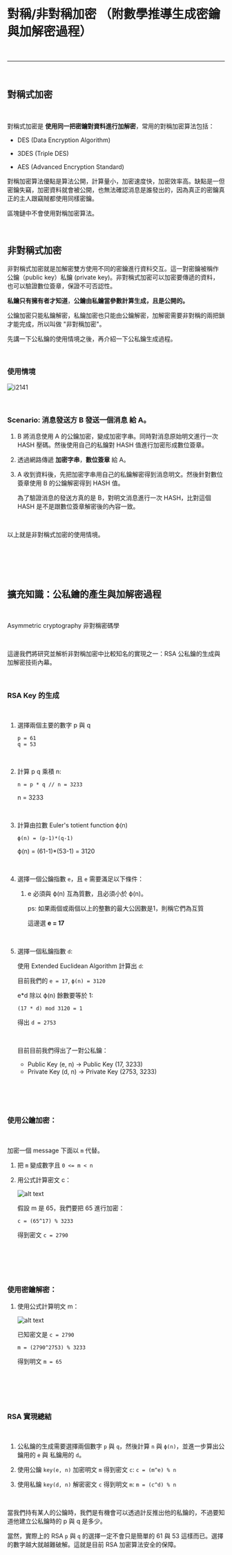 # 對稱/非對稱加密 （附數學推導生成密鑰與加解密過程）

<br>

---

<br>

## 對稱式加密

<br>

對稱式加密是 __使用同一把密鑰對資料進行加解密__，常用的對稱加密算法包括：

* DES (Data Encryption Algorithm)

* 3DES (Triple DES)

* AES (Advanced Encryption Standard)

對稱加密算法優點是算法公開，計算量小，加密速度快，加密效率高。缺點是一但密鑰失竊，加密資料就會被公開，也無法確認消息是誰發出的，因為真正的密鑰真正的主人跟竊賊都使用同樣密鑰。

區塊鏈中不會使用對稱加密算法。

<br>

## 非對稱式加密

非對稱式加密就是加解密雙方使用不同的密鑰進行資料交互。這一對密鑰被稱作 公鑰（public key）私鑰 (private key)。非對稱式加密可以加密要傳遞的資料，也可以驗證數位簽章，保證不可否認性。

__私鑰只有擁有者才知道__，__公鑰由私鑰當參數計算生成，且是公開的。__

公鑰加密只能私鑰解密，私鑰加密也只能由公鑰解密，加解密需要非對稱的兩把鎖才能完成，所以叫做 "非對稱加密"。

先講一下公私鑰的使用情境之後，再介紹一下公私鑰生成過程。

<br>

### 使用情境

![i2141](imgs/12341.jpg)


<br>


### Scenario: 消息發送方 B 發送一個消息 給 A。

1. B 將消息使用 A 的公鑰加密，變成加密字串。同時對消息原始明文進行一次 HASH 壓碼。然後使用自己的私鑰對 HASH 值進行加密形成數位簽章。

2. 透過網路傳遞 __加密字串__，__數位簽章__ 給 A。

3. A 收到資料後，先把加密字串用自己的私鑰解密得到消息明文。然後針對數位簽章使用 B 的公鑰解密得到 HASH 值。

    為了驗證消息的發送方真的是 B，對明文消息進行一次 HASH，比對這個 HASH 是不是跟數位簽章解密後的內容一致。

<br>

以上就是非對稱式加密的使用情境。

<br>
<br>
<br>
<br>

## 擴充知識：公私鑰的產生與加解密過程

<br>

Asymmetric cryptography 非對稱密碼學

<br>

這邊我們將研究並解析非對稱加密中比較知名的實現之一：RSA 公私鑰的生成與加解密技術內幕。

<br>

### RSA Key 的生成

<br>

1. 選擇兩個主要的數字 p 與 q

    ```
    p = 61
    q = 53
    ```

    <br>


2. 計算 p q 乘積 n:

    ```
    n = p * q // n = 3233
    ```

    n = 3233

    <br>

3. 計算由拉數 Euler's totient function ϕ(n)

    ```
    ϕ(n) = (p-1)*(q-1)
    ```

    ϕ(n) = (61-1)*(53-1) = 3120

    <br>

4. 選擇一個公鑰指數 `e`，且 `e` 需要滿足以下條件：

    1. e 必須與 ϕ(n) 互為質數，且必須小於 ϕ(n)。 

        ps: 如果兩個或兩個以上的整數的最大公因數是1，則稱它們為互質

        這邊選 __e = 17__

    <br>

5. 選擇一個私鑰指數 `d`:

    使用 Extended Euclidean Algorithm 計算出 `d`:

    目前我們的 `e = 17`, `ϕ(n) = 3120`


    e*d 除以 ϕ(n) 餘數要等於 1:

    ```
    (17 * d) mod 3120 = 1
    ```

    得出 `d = 2753`

    <br>

    目前目前我們得出了一對公私鑰：

    * Public Key (e, n) -> Public Key (17, 3233)
    * Private Key (d, n) -> Private Key (2753, 3233)


    <br>
    <br>
    <br>
    <br>

### 使用公鑰加密：

<br>

加密一個 message 下面以 `m` 代替。

1. 把 `m` 變成數字且 `0 <= m < n`

2. 用公式計算密文 c：

    ![alt text](imgs/1.jpg)

    假設 m 是 65，我們要把 65 進行加密：

    ```
    c = (65^17) % 3233
    ```

    得到密文 `c = 2790`


<br>
<br>
<br>
<br>

### 使用密鑰解密：

1. 使用公式計算明文 m：

    ![alt text](imgs/2.jpg)

    已知密文是 `c = 2790`

    ```
    m = (2790^2753) % 3233
    ```

    得到明文 `m = 65`


<br>
<br>
<br>
<br>

### RSA 實現總結

<br>

1. 公私鑰的生成需要選擇兩個數字 `p` 與 `q`，然後計算 `n` 與 `ϕ(n)`，並進一步算出公鑰用的 `e` 與 私鑰用的 `d`。

2. 使用公鑰 `key(e, n)` 加密明文 `m` 得到密文 `c`: `c = (m^e) % n`

3. 使用私鑰 `key(d, n)` 解密密文 `c` 得到明文 `m`: `m = (c^d) % n`

<br>

當我們持有某人的公鑰時，我們是有機會可以透過計反推出他的私鑰的，不過要知道他建立公私鑰時的 p 與 q 是多少。

當然，實際上的 RSA `p` 與 `q` 的選擇一定不會只是簡單的 61 與 53 這樣而已。選擇的數字越大就越難破解。這就是目前 RSA 加密算法安全的保障。

